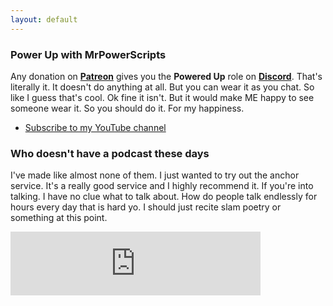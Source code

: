 ```yaml
---
layout: default
---
```


### Power Up with MrPowerScripts

Any donation on **[Patreon](https://bit.ly/mrps-patreon)** gives you the **Powered Up** role on **[Discord](https://bit.ly/mrps-discord)**. That's literally it. It doesn't do anything at all. But you can wear it as you chat. So like I guess that's cool. Ok fine it isn't. But it would make ME happy to see someone wear it. So you should do it. For my happiness.

- [Subscribe to my YouTube channel](https://bit.ly/mrps-yt-sub)

### Who doesn't have a podcast these days

I've made like almost none of them. I just wanted to try out the anchor service. It's a really good service and I highly recommend it. If you're into talking. I have no clue what to talk about. How do people talk endlessly for hours every day that is hard yo. I should just recite slam poetry or something at this point.

<iframe src="https://anchor.fm/mrpowerscripts/embed" height="102px" width="400px" frameborder="0" scrolling="no"></iframe>
